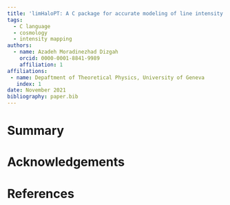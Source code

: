 ```yaml
---
title: 'limHaloPT: A C package for accurate modeling of line intensity power spectrum '
tags:
  - C language
  - cosmology
  - intensity mapping
authors:
  - name: Azadeh Moradinezhad Dizgah
    orcid: 0000-0001-8841-9989
    affiliation: 1
affiliations:
 - name: Depaftment of Theoretical Physics, University of Geneva
   index: 1
date: November 2021
bibliography: paper.bib
---
```


# Summary


# Acknowledgements


# References
